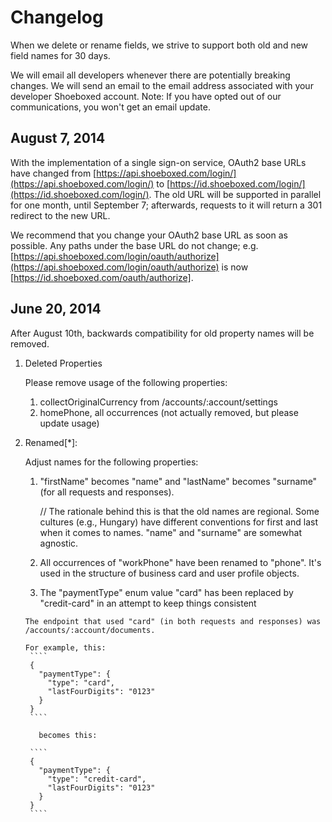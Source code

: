 Changelog
=========

When we delete or rename fields, we strive to support both old and new field names for 30 days.

We will email all developers whenever there are potentially breaking changes. We will send an email to the email address associated with your developer Shoeboxed account. Note: If you have opted out of our communications, you won't get an email update.

## August 7, 2014

With the implementation of a single sign-on service, OAuth2 base URLs have
changed from [https://api.shoeboxed.com/login/](https://api.shoeboxed.com/login/)
to [https://id.shoeboxed.com/login/](https://id.shoeboxed.com/login/). The old
URL will be supported in parallel for one month, until September 7; afterwards,
requests to it will return a 301 redirect to the new URL.

We recommend that you change your OAuth2 base URL as soon as possible. Any paths
under the base URL do not change; e.g. [https://api.shoeboxed.com/login/oauth/authorize](https://api.shoeboxed.com/login/oauth/authorize)
is now [https://id.shoeboxed.com/oauth/authorize].

June 20, 2014
-------------

After August 10th, backwards compatibility for old property names will be removed. 

1. Deleted Properties

   Please remove usage of the following properties:
     1. collectOriginalCurrency from /accounts/:account/settings
     1. homePhone, all occurrences (not actually removed, but please update usage)
2. Renamed[*]:

   Adjust names for the following properties:

     1. "firstName" becomes "name" and "lastName" becomes "surname" (for all requests and responses). 
        
        // The rationale behind this is that the old names are regional. Some cultures (e.g., Hungary) have different conventions for first and last when it comes to names. "name" and "surname" are somewhat agnostic.

     1. All occurrences of "workPhone" have been renamed to "phone". It's used in the structure of business card and user profile objects.

     1. The "paymentType" enum value "card" has been replaced by "credit-card" in an attempt to keep things consistent 

       The endpoint that used "card" (in both requests and responses) was /accounts/:account/documents.
  
       For example, this:
        ````
        {
          "paymentType": {
            "type": "card",
            "lastFourDigits": "0123"
          }
        }
        ````
      
          becomes this:
       
        ````
        {
          "paymentType": {
            "type": "credit-card",
            "lastFourDigits": "0123"
          }
        }
        ````
  
